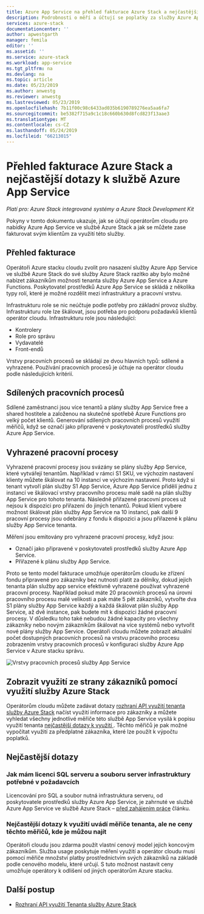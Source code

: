 ```yaml
---
title: Azure App Service na přehled fakturace Azure Stack a nejčastější dotazy | Dokumentace Microsoftu
description: Podrobnosti o měří a účtují se poplatky za služby Azure App Service ve službě Azure Stack.
services: azure-stack
documentationcenter: ''
author: apwestgarth
manager: femila
editor: ''
ms.assetid: ''
ms.service: azure-stack
ms.workload: app-service
ms.tgt_pltfrm: na
ms.devlang: na
ms.topic: article
ms.date: 05/23/2019
ms.author: anwestg
ms.reviewer: anwestg
ms.lastreviewed: 05/23/2019
ms.openlocfilehash: 7b11f00c98c6433ad035b6190789276ea5aa6fa7
ms.sourcegitcommit: be5382f715a9c1c18c660b630d8fcd823f13aae3
ms.translationtype: MT
ms.contentlocale: cs-CZ
ms.lasthandoff: 05/24/2019
ms.locfileid: "66213015"
---
```

# <a name="azure-app-service-on-azure-stack-billing-overview-and-faq"></a>Přehled fakturace Azure Stack a nejčastější dotazy k službě Azure App Service

*Platí pro: Azure Stack integrované systémy a Azure Stack Development Kit*

Pokyny v tomto dokumentu ukazuje, jak se účtují operátorům cloudu pro nabídky Azure App Service ve službě Azure Stack a jak se můžete zase fakturovat svým klientům za využití této služby.

## <a name="billing-overview"></a>Přehled fakturace

Operátoři Azure stacku cloudu zvolit pro nasazení služby Azure App Service ve službě Azure Stack do své služby Azure Stack razítko aby bylo možné nabízet zákazníkům možnosti tenanta služby Azure App Service a Azure Functions.  Poskytovatel prostředků Azure App Service se skládá z několika typy rolí, které je možné rozdělit mezi infrastruktury a pracovní vrstvu.

Infrastrukturu role se nic neúčtuje podle potřeby pro základní provoz služby.  Infrastrukturu role lze škálovat, jsou potřeba pro podporu požadavků klientů operátor cloudu.  Infrastrukturu role jsou následující:

- Kontrolery
- Role pro správu
- Vydavatelé
- Front-endů

Vrstvy pracovních procesů se skládají ze dvou hlavních typů: sdílené a vyhrazené. Používání pracovních procesů je účtuje na operátor cloudu podle následujících kritérií.

## <a name="shared-workers"></a>Sdílených pracovních procesů

Sdílené zaměstnanci jsou více tenantů a plány služby App Service free a shared hostitele a založenou na skutečné spotřebě Azure Functions pro velký počet klientů. Generování sdílených pracovních procesů využití měřičů, když se označí jako připravené v poskytovateli prostředků služby Azure App Service.

## <a name="dedicated-workers"></a>Vyhrazené pracovní procesy

Vyhrazené pracovní procesy jsou svázány se plány služby App Service, které vytvářejí tenantům. Například v rámci S1 SKU, ve výchozím nastavení klienty můžete škálovat na 10 instancí ve výchozím nastavení. Proto když si tenant vytvoří plán služby S1 App Service, Azure App Service přidělí jednu z instancí ve škálovací vrstvy pracovního procesu malé sadě na plán služby App Service pro tohoto tenanta. Následně přiřazené pracovní proces už nejsou k dispozici pro přiřazení do jiných tenantů.  Pokud klient vybere možnost škálovat plán služby App Service na 10 instancí, pak další 9 pracovní procesy jsou odebrány z fondu k dispozici a jsou přiřazené k plánu služby App Service tenanta.

Měření jsou emitovány pro vyhrazené pracovní procesy, když jsou:

- Označí jako připravené v poskytovateli prostředků služby Azure App Service.
- Přiřazené k plánu služby App Service.

Proto se tento model fakturace umožňuje operátorům cloudu ke zřízení fondu připravené pro zákazníky bez nutnosti platit za dělníky, dokud jejich tenanta plán služby app service efektivně vyhrazené používat vyhrazené pracovní procesy. Například pokud máte 20 pracovních procesů na úrovni pracovního procesu malé velikosti a pak máte 5 pět zákazníků, vytvořte dva S1 plány služby App Service každý a každá škálovat plán služby App Service, až dvě instance, pak budete mít k dispozici žádné pracovní procesy. V důsledku toho také nebudou žádné kapacity pro všechny zákazníky nebo novým zákazníkům škálovat na více systémů nebo vytvořit nové plány služby App Service. Operátoři cloudu můžete zobrazit aktuální počet dostupných pracovních procesů na vrstvu pracovního procesu zobrazením vrstvy pracovních procesů v konfiguraci služby Azure App Service v Azure stacku správu.

![Vrstvy pracovních procesů služby App Service][1]

## <a name="see-customer-usage-using-the-azure-stack-usage-service"></a>Zobrazit využití ze strany zákazníků pomocí využití služby Azure Stack

Operátorům cloudu můžete zadávat dotazy [rozhraní API využití tenanta služby Azure Stack](azure-stack-tenant-resource-usage-api.md) načíst využití informace pro zákazníky a můžete vyhledat všechny jednotlivé měřiče této službě App Service vysílá k popisu využití tenanta [nejčastější dotazy k využití ](azure-stack-usage-related-faq.md). Těchto měřičů je pak možné vypočítat využití za předplatné zákazníka, které lze použít k výpočtu poplatků.

## <a name="frequently-asked-questions"></a>Nejčastější dotazy

### <a name="how-do-i-license-the-sql-server-and-file-server-infrastructure-required-in-the-pre-requisites"></a>Jak mám licenci SQL serveru a souboru server infrastruktury potřebné v požadavcích

Licencování pro SQL a soubor nutná infrastruktura serveru, od poskytovatele prostředků služby Azure App Service, je zahrnuté ve službě Azure App Service ve službě Azure Stack – [před zahájením práce](azure-stack-app-service-before-you-get-started.md#licensing-concerns-for-required-file-server-and-sql-server) článku.

### <a name="the-usage-faq-lists-the-tenant-meters-but-not-the-prices-for-those-meters-where-can-i-find-them"></a>Nejčastější dotazy k využití uvádí měřiče tenanta, ale ne ceny těchto měřičů, kde je můžou najít

Operátoři cloudu jsou zdarma použít vlastní cenový model jejich koncovým zákazníkům. Služba usage poskytuje měření využití a operátor cloudu musí pomocí měřiče množství platby prostřednictvím svých zákazníků na základě podle cenového modelu, které určují. S tuto možnost nastavit ceny umožňuje operátory k odlišení od jiných operátorům Azure stacku.

## <a name="next-steps"></a>Další postup

- [Rozhraní API využití Tenanta služby Azure Stack](azure-stack-tenant-resource-usage-api.md)

<!--Image references-->
[1]: ./media/app-service-billing-faq/app-service-worker-tiers.png